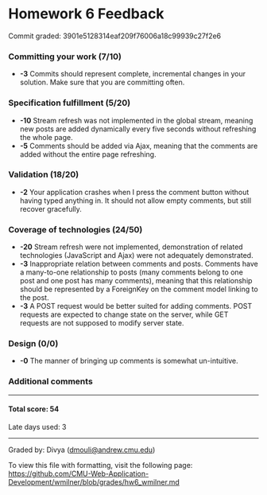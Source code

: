 Homework 6 Feedback
===================

Commit graded: 3901e5128314eaf209f76006a18c99939c27f2e6

### Committing your work (7/10)
  * **-3** Commits should represent complete, incremental changes in your solution. Make sure that you are committing often. 

### Specification fulfillment (5/20)
  * **-10** Stream refresh was not implemented in the global stream, meaning new posts are added dynamically every five seconds without refreshing the whole page.
  * **-5** Comments should be added via Ajax, meaning that the comments are added without the entire page refreshing.

### Validation (18/20)
  * **-2** Your application crashes when I press the comment button without having typed anything in. It should not allow empty comments, but still recover gracefully. 

### Coverage of technologies (24/50)
  * **-20** Stream refresh were not implemented, demonstration of related technologies (JavaScript and Ajax) were not adequately demonstrated.
  * **-3** Inappropriate relation between comments and posts. Comments have a many-to-one relationship to posts (many comments belong to one post and one post has many comments), meaning that this relationship should be represented by a ForeignKey on the comment model linking to the post.
  * **-3** A POST request would be better suited for adding comments. POST requests are expected to change state on the server, while GET requests are not supposed to modify server state.

### Design (0/0)
  * **-0** The manner of bringing up comments is somewhat un-intuitive. 

### Additional comments

---

#### Total score: 54

Late days used: 3

---

Graded by: Divya (dmouli@andrew.cmu.edu)

To view this file with formatting, visit the following page: https://github.com/CMU-Web-Application-Development/wmilner/blob/grades/hw6_wmilner.md

